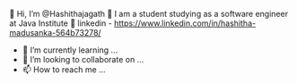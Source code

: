 👋 Hi, I’m @Hashithajagath
👀 I am a student studying as a software engineer at Java Institute
📢 linkedin - https://www.linkedin.com/in/hashitha-madusanka-564b73278/
- 🌱 I’m currently learning ...
- 💞️ I’m looking to collaborate on ...
- 📫 How to reach me ...

<!---
Hashithajagath/Hashithajagath is a ✨ special ✨ repository because its `README.md` (this file) appears on your GitHub profile.
You can click the Preview link to take a look at your changes.
--->
